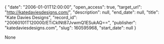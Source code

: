 {
  "date": "2006-01-01T12:00:00", 
  "open_access": true, 
  "target_url": "http://katedaviesdesigns.com/", 
  "description": null, 
  "end_date": null, 
  "title": "Kate Davies Designs", 
  "record_id": "20060101T120000/ETiCklNt87JvwmQ1ESukAQ==", 
  "publisher": "katedaviesdesigns.com", 
  "slug": 160595968, 
  "start_date": null
}

None